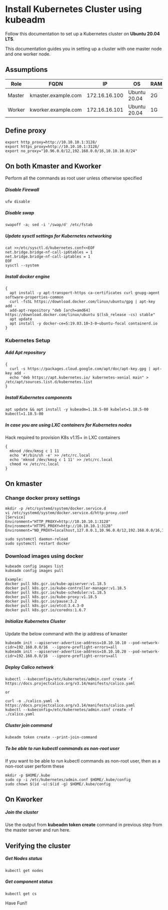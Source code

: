 # Install Kubernetes Cluster using kubeadm
Follow this documentation to set up a Kubernetes cluster on __Ubuntu 20.04 LTS__.

This documentation guides you in setting up a cluster with one master node and one worker node.

## Assumptions
|Role|FQDN|IP|OS|RAM|CPU|
|----|----|----|----|----|----|
|Master|kmaster.example.com|172.16.16.100|Ubuntu 20.04|2G|2|
|Worker|kworker.example.com|172.16.16.101|Ubuntu 20.04|1G|1|

## Define proxy
```
export http_proxy=http://10.10.10.1:3128/
export https_proxy=http://10.10.10.1:3128/
export no_proxy="10.96.0.0/12,192.168.0.0/16,10.10.10.0/24"
```
## On both Kmaster and Kworker
Perform all the commands as root user unless otherwise specified
##### Disable Firewall
```
ufw disable
```
##### Disable swap
```
swapoff -a; sed -i '/swap/d' /etc/fstab
```
##### Update sysctl settings for Kubernetes networking
```
cat >>/etc/sysctl.d/kubernetes.conf<<EOF
net.bridge.bridge-nf-call-ip6tables = 1
net.bridge.bridge-nf-call-iptables = 1
EOF
sysctl --system
```
##### Install docker engine
```
{
  apt install -y apt-transport-https ca-certificates curl gnupg-agent software-properties-common
  curl -fsSL https://download.docker.com/linux/ubuntu/gpg | apt-key add -
  add-apt-repository "deb [arch=amd64] https://download.docker.com/linux/ubuntu $(lsb_release -cs) stable"
  apt update
  apt install -y docker-ce=5:19.03.10~3-0~ubuntu-focal containerd.io
}
```
### Kubernetes Setup
##### Add Apt repository
```
{
  curl -s https://packages.cloud.google.com/apt/doc/apt-key.gpg | apt-key add -
  echo "deb https://apt.kubernetes.io/ kubernetes-xenial main" > /etc/apt/sources.list.d/kubernetes.list
}
```
##### Install Kubernetes components
```
apt update && apt install -y kubeadm=1.18.5-00 kubelet=1.18.5-00 kubectl=1.18.5-00
```
##### In case you are using LXC containers for Kubernetes nodes
Hack required to provision K8s v1.15+ in LXC containers
```
{
  mknod /dev/kmsg c 1 11
  echo '#!/bin/sh -e' >> /etc/rc.local
  echo 'mknod /dev/kmsg c 1 11' >> /etc/rc.local
  chmod +x /etc/rc.local
}
```

## On kmaster
### Change docker proxy settings
```
mkdir -p /etc/systemd/system/docker.service.d
vi /etc/systemd/system/docker.service.d/http-proxy.conf
[Service]
Environment="HTTP_PROXY=http://10.10.10.1:3128"
Environment="HTTPS_PROXY=http://10.10.10.1:3128"
Environment="NO_PROXY=localhost,127.0.0.1,10.96.0.0/12,192.168.0.0/16,10.10.10.0/24"

sudo systemctl daemon-reload
sudo systemctl restart docker
```
### Download images using docker
```
kubeadm config images list
kubeadm config images pull

Example:
docker pull k8s.gcr.io/kube-apiserver:v1.18.5
docker pull k8s.gcr.io/kube-controller-manager:v1.18.5
docker pull k8s.gcr.io/kube-scheduler:v1.18.5
docker pull k8s.gcr.io/kube-proxy:v1.18.5
docker pull k8s.gcr.io/pause:3.2
docker pull k8s.gcr.io/etcd:3.4.3-0
docker pull k8s.gcr.io/coredns:1.6.7
```

##### Initialize Kubernetes Cluster
Update the below command with the ip address of kmaster
```
kubeadm init --apiserver-advertise-address=10.10.10.10 --pod-network-cidr=192.168.0.0/16  --ignore-preflight-errors=all
kubeadm init --apiserver-advertise-address=10.10.10.20 --pod-network-cidr=192.168.0.0/16  --ignore-preflight-errors=all
```
##### Deploy Calico network
```
kubectl --kubeconfig=/etc/kubernetes/admin.conf create -f https://docs.projectcalico.org/v3.14/manifests/calico.yaml

or

curl -o ./calico.yaml -k https://docs.projectcalico.org/v3.14/manifests/calico.yaml
kubectl --kubeconfig=/etc/kubernetes/admin.conf create -f ./calico.yaml
```

##### Cluster join command
```
kubeadm token create --print-join-command
```

##### To be able to run kubectl commands as non-root user
If you want to be able to run kubectl commands as non-root user, then as a non-root user perform these
```
mkdir -p $HOME/.kube
sudo cp -i /etc/kubernetes/admin.conf $HOME/.kube/config
sudo chown $(id -u):$(id -g) $HOME/.kube/config
```

## On Kworker
##### Join the cluster
Use the output from __kubeadm token create__ command in previous step from the master server and run here.

## Verifying the cluster
##### Get Nodes status
```
kubectl get nodes
```
##### Get component status
```
kubectl get cs
```

Have Fun!!
